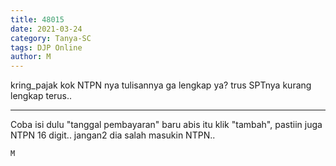 ```yaml
---
title: 48015
date: 2021-03-24
category: Tanya-SC
tags: DJP Online
author: M
---
```


kring_pajak kok NTPN nya tulisannya ga lengkap ya? trus SPTnya kurang lengkap terus..

---

Coba isi dulu "tanggal pembayaran" baru abis itu klik "tambah", pastiin juga NTPN 16 digit.. jangan2 dia salah masukin NTPN..

`M`
